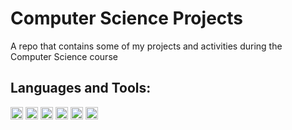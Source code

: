 # Computer Science Projects  

A repo that contains some of my projects and activities during the Computer Science course  

## Languages and Tools:    

<code><img height="20" src="https://backofficevi.com/wp-content/uploads/2019/01/c-logo-png-11.png"></code> 
<code><img height="20" src="https://logodownload.org/wp-content/uploads/2017/04/java-logo.png"></code> 
<code><img height="20" src="https://logodownload.org/wp-content/uploads/2019/10/python-logo.png"></code> 
<code><img height="20" src="https://logodownload.org/wp-content/uploads/2016/10/mysql-logo.png"></code> 
<code><img height="20" src="https://logodownload.org/wp-content/uploads/2016/10/html5-logo.png"></code> 
<code><img height="20" src="https://logodownload.org/wp-content/uploads/2017/04/css-3-logo-1.png"></code>
